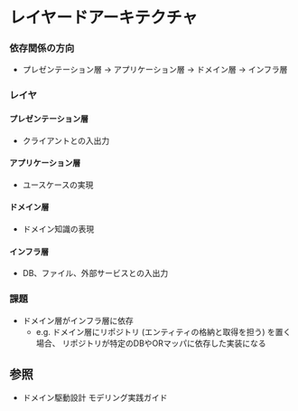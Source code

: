# レイヤードアーキテクチャ
### 依存関係の方向
- プレゼンテーション層 -> アプリケーション層 -> ドメイン層 -> インフラ層

### レイヤ
#### プレゼンテーション層
- クライアントとの入出力

#### アプリケーション層
- ユースケースの実現

#### ドメイン層
- ドメイン知識の表現

#### インフラ層
- DB、ファイル、外部サービスとの入出力

### 課題
- ドメイン層がインフラ層に依存
  - e.g. ドメイン層にリポジトリ (エンティティの格納と取得を担う) を置く場合、
    リポジトリが特定のDBやORマッパに依存した実装になる

## 参照
- ドメイン駆動設計 モデリング実践ガイド
